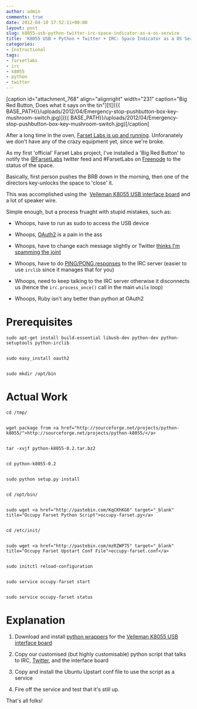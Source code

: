 ```yaml
---
author: admin
comments: true
date: 2012-04-10 17:52:11+00:00
layout: post
slug: k8055-usb-python-twitter-irc-space-indicator-as-a-os-service
title: 'K8055 USB + Python + Twitter + IRC: Space Indicator as a OS Service'
categories:
- Instructional
tags:
- farsetlabs
- irc
- k8055
- python
- twitter
---
```


[caption id="attachment_768" align="alignright" width="231" caption="Big Red Button, Does what it says on the tin"][![]({{ BASE_PATH}}/uploads/2012/04/Emergency-stop-pushbutton-box-key-mushroom-switch.jpg)]({{ BASE_PATH}}/uploads/2012/04/Emergency-stop-pushbutton-box-key-mushroom-switch.jpg)[/caption]

After a long time in the oven, [Farset Labs is up and running](http://farsetlabs.org.uk/blog/2012/03/launch-day-hackathon/). Unforanately we don't have any of the crazy equipment yet, since we're broke.

As my first 'official' Farset Labs project, I've installed a 'Big Red Button' to notify the [@FarsetLabs](http://twitter.com/farsetlabs) twitter feed and #FarsetLabs on [Freenode](http://freenode.net) to the status of the space.

Basically, first person pushes the BRB down in the morning, then one of the directors key-unlocks the space to 'close' it.

This was accomplished using the  [Velleman K8055 USB interface board](http://www.velleman.eu/products/view/?country=be&lang=en&id=351346) and a lot of speaker wire.

Simple enough, but a process fruaght with stupid mistakes, such as:

	
  * Whoops, have to run as sudo to access the USB device

	
  * Whoops, [OAuth2](http://oauth.net/2/) is a pain in the ass

	
  * Whoops, have to change each message slightly or Twitter [thinks I'm spamming the joint](http://blog.tropo.com/2010/12/01/reminder-beware-of-duplicate-tweets-when-testing-twitter-apps-on-tropo/)

	
  * Whoops, have to do [PING/PONG responses](http://stackoverflow.com/questions/6853071/python-check-if-irc-connection-is-lost-ping-pong) to the IRC server (easier to use `irclib` since it manages that for you)

	
  * Whoops, need to keep talking to the IRC server otherwise it disconnects us (hence the `irc.process_once()` call in the main `while` loop)

	
  * Whoops, Ruby isn't any better than python at OAuth2

# Prerequisites

    
    sudo apt-get install build-essential libusb-dev python-dev python-setuptools python-irclib

    
    sudo easy_install oauth2

    
    sudo mkdir /opt/bin

# Actual Work

    
    cd /tmp/

    
    wget package from <a href="http://sourceforge.net/projects/python-k8055/">http://sourceforge.net/projects/python-k8055/</a>

    
    tar -xvjf python-k8055-0.2.tar.bz2

    
    cd python-k8055-0.2

    
    sudo python setup.py install

    
    cd /opt/bin/

    
    sudo wget <a href="http://pastebin.com/KqCKhKG6" target="_blank" title="Occupy Farset Python Script">occupy-farset.py</a>

    
    cd /etc/init/

    
    sudo wget <a href="http://pastebin.com/mzRZWP75" target="_blank" title="Occupy Farset Upstart Conf File">occupy-farset.conf</a>

    
    sudo initctl reload-configuration

    
    sudo service occupy-farset start

    
    sudo service occupy-farset status

# Explanation

	
  1. Download and install [python wrappers](http://python-k8055.sourceforge.net/) for the [Velleman K8055 USB interface board](http://www.velleman.eu/products/view/?country=be&lang=en&id=351346)

	
  2. Copy our customised (but highly customisable) python script that talks to IRC, [Twitter](http://www.andrewbolster.info/2012/04/python-oauth2-for-twitter-status-updates/), and the interface board

	
  3. Copy and install the Ubuntu Upstart conf file to use the script as a service

	
  4. Fire off the service and test that it's still up.

That's all folks!

